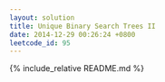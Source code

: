 ```yaml
---
layout: solution
title: Unique Binary Search Trees II
date: 2014-12-29 00:26:24 +0800
leetcode_id: 95
---
```

{% include_relative README.md %}
